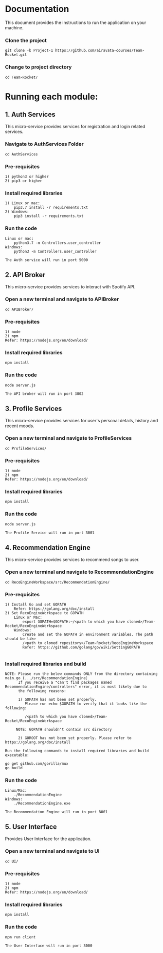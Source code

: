 # Documentation  
This document provides the instructions to run the application on your machine.

### Clone the project
```
git clone -b Project-1 https://github.com/airavata-courses/Team-Rocket.git
```
### Change to project directory
```
cd Team-Rocket/
```
# Running each module:
## 1. Auth Services
This micro-service provides services for registration and login related services.
### Navigate to AuthServices Folder
```
cd AuthServices
```
### Pre-requisites
```
1) python3 or higher
2) pip3 or higher
```

### Install required libraries
```
1) Linux or mac:
	pip3.7 install -r requirements.txt
2) Windows:
	pip3 install -r requirements.txt
```

### Run the code
```
Linux or mac:
	python3.7 -m Controllers.user_controller
Windows:
	python3 -m Controllers.user_controller
```
~~~
The Auth service will run in port 5000
~~~


## 2.  API Broker
This micro-service provides services to interact with Spotify API.
### Open a new terminal and navigate to APIBroker
```
cd APIBroker/
```
### Pre-requisites
```
1) node
2) npm
Refer: https://nodejs.org/en/download/
```
### Install required libraries
```
npm install
```
### Run the code
```
node server.js
```
~~~
The API broker will run in port 3002
~~~


## 3.  Profile Services
This micro-service provides services for user's personal details, history and recent moods.
### Open a new terminal and navigate to ProfileServices
```
cd ProfileServices/
```
### Pre-requisites
```
1) node
2) npm
Refer: https://nodejs.org/en/download/
```
### Install required libraries
```
npm install
```
### Run the code
```
node server.js
```
~~~
The Profile Service will run in port 3001
~~~


## 4.  Recommendation Engine
This micro-service provides services to recommend songs to user.
### Open a new terminal and navigate to RecommendationEngine
```
cd RecoEngineWorkspace/src/RecommendationEngine/
```
### Pre-requisites
```
1) Install Go and set GOPATH
	Refer: https://golang.org/doc/install
2) Set RecoEngineWorkspace to GOPATH
	Linux or Mac:
		export GOPATH=$GOPATH:~/<path to which you have cloned>/Team-Rocket/RecoEngineWorkspace
	Windows:
		Create and set the GOPATH in environment variables. The path should be like
		/<path to cloned repository>/Team-Rocket/RecoEngineWorkspace
		Refer: https://github.com/golang/go/wiki/SettingGOPATH
	
```

### Install required libraries and build
```
NOTE: Please run the below commands ONLY from the directory containing main.go (.../src/RecommendationEngine)
      If you receive a "can't find packages named RecommendationEngine/controllers" error, it is most likely due to 
      the following reasons:
      
      1) GOPATH has not been set properly. 
      	 Please run echo $GOPATH to verify that it looks like the following:
	 
      	 /<path to which you have cloned>/Team-Rocket/RecoEngineWorkspace
	 
	 NOTE: GOPATH shouldn't contain src directory
	 
      2) GOROOT has not been set properly. Please refer to https://golang.org/doc/install

Run the following commands to install required libraries and build executable:

go get github.com/gorilla/mux
go build
```
### Run the code
```
Linux/Mac:
	./RecommendationEngine
Windows:
	./RecommendationEngine.exe
```
~~~
The Recommendation Engine will run in port 8001
~~~


## 5.  User Interface
Provides User Interface for the application.
### Open a new terminal and navigate to UI
```
cd UI/
```
### Pre-requisites
```
1) node
2) npm
Refer: https://nodejs.org/en/download/
```
### Install required libraries
```
npm install
```
### Run the code
```
npm run client
```
~~~
The User Interface will run in port 3000
~~~
